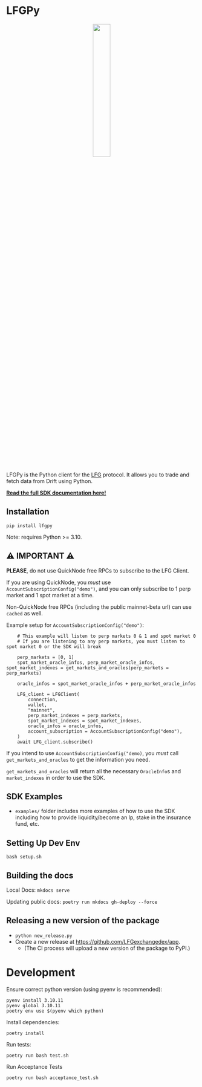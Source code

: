 # LFGPy

<div align="center">
    <img src="https://i.ibb.co/grmRzsk/1-removebg-preview.png" width="30%" height="30%">
</div>

LFGPy is the Python client for the [LFG](https://lfg.exchange//) protocol. It allows you to trade and fetch data from Drift using Python.

**[Read the full SDK documentation here!](https://github.com/LFGexchangedex/app)**

## Installation

```
pip install lfgpy
```

Note: requires Python >= 3.10.

## ⚠️ IMPORTANT ⚠️

**PLEASE**, do not use QuickNode free RPCs to subscribe to the LFG Client.

If you are using QuickNode, you *must* use `AccountSubscriptionConfig("demo")`, and you can only subscribe to 1 perp market and 1 spot market at a time.

Non-QuickNode free RPCs (including the public mainnet-beta url) can use `cached` as well.

Example setup for `AccountSubscriptionConfig("demo")`: 

```
    # This example will listen to perp markets 0 & 1 and spot market 0
    # If you are listening to any perp markets, you must listen to spot market 0 or the SDK will break

    perp_markets = [0, 1]
    spot_market_oracle_infos, perp_market_oracle_infos, spot_market_indexes = get_markets_and_oracles(perp_markets = perp_markets)

    oracle_infos = spot_market_oracle_infos + perp_market_oracle_infos

    LFG_client = LFGClient(
        connection,
        wallet, 
        "mainnet",             
        perp_market_indexes = perp_markets,
        spot_market_indexes = spot_market_indexes,
        oracle_infos = oracle_infos,
        account_subscription = AccountSubscriptionConfig("demo"),
    )
    await LFG_client.subscribe()
```
If you intend to use `AccountSubscriptionConfig("demo)`, you *must* call `get_markets_and_oracles` to get the information you need.

`get_markets_and_oracles` will return all the necessary `OracleInfo`s and `market_indexes` in order to use the SDK.

## SDK Examples

- `examples/` folder includes more examples of how to use the SDK including how to provide liquidity/become an lp, stake in the insurance fund, etc.

## Setting Up Dev Env

`bash setup.sh`


## Building the docs

Local Docs: `mkdocs serve`

Updating public docs: `poetry run mkdocs gh-deploy --force`

## Releasing a new version of the package

- `python new_release.py`
- Create a new release at https://github.com/LFGexchangedex/app.
  - (The CI process will upload a new version of the package to PyPI.)

# Development

Ensure correct python version (using pyenv is recommended):
```
pyenv install 3.10.11
pyenv global 3.10.11
poetry env use $(pyenv which python)
```

Install dependencies:
```
poetry install
```

Run tests:
```
poetry run bash test.sh
```

Run Acceptance Tests
```
poetry run bash acceptance_test.sh
```